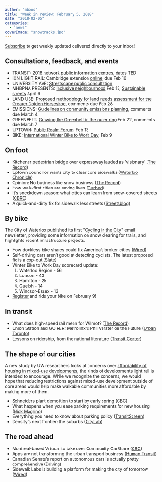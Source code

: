 ```yaml
---
author: "mboos"
title: "Week in review: February 5, 2018"
date: "2018-02-05"
categories: 
  - "news"
coverImage: "snowtracks.jpg"
---
```


[Subscribe](https://eepurl.com/4Mtkf) to get weekly updated delivered directly to your inbox!

## Consultations, feedback, and events

- TRANSIT: [2018 network public information centres](https://www.grt.ca/en/about-grt/2018-public-information-centres.aspx), dates TBD
- ION LIGHT RAIL: Cambridge extension [online](https://www.peakdemocracy.com/portals/274/Issue_5649), due Feb 16
- UNIVERSITY AVE: [Streetscape public consultation](https://www.universityavegateway.com/)
- MHBPNA PRESENTS: [Inclusive neighbourhood](https://www.mhbpna.org/publicforum/#SS) Feb 15, [Sustainable streets](https://www.mhbpna.org/publicforum/#SS) April 6
- LAND USE: [Proposed methodology for land needs assessment for the Greater Golden Horseshoe](https://www.ebr.gov.on.ca/ERS-WEB-External/displaynoticecontent.do?noticeId=MTM0MTM0&statusId=MjA0MDcx&language=en), comments due Feb 28
- EMISSIONS: [Guidelines on community emissions planning](https://www.ebr.gov.on.ca/ERS-WEB-External/displaynoticecontent.do?noticeId=MTM0MjUy&statusId=MjA0MjMy&language=en), comments due March 4
- GREENBELT: [Growing the Greenbelt in the outer ring](https://www.mah.gov.on.ca/Page17641.aspx) Feb 22, comments due March 7
- UPTOWN: [Public Realm Forum](https://www.eventbrite.com/e/uptown-public-realm-forum-tickets-42505727776), Feb 13
- BIKE: [International Winter Bike to Work Day](https://winterbiketoworkday.org/), Feb 9

<!--more-->

## On foot

- Kitchener pedestrian bridge over expressway lauded as ‘visionary’ ([The Record](https://www.therecord.com/news-story/8100918-kitchener-pedestrian-bridge-over-expressway-lauded-as-visionary-/))
- Uptown councillor wants city to clear core sidewalks ([Waterloo Chronicle](https://www.waterloochronicle.ca/news-story/8099594-uptown-councillor-wants-city-to-clear-core-sidewalks/))
- Opinion: No business like snow business ([The Record](https://www.therecord.com/opinion-story/8100420-no-business-like-snow-business/))
- How walk-first cities are saving lives ([Curbed](https://www.curbed.com/2018/1/31/16952856/walking-traffic-deaths-pedestrian-streets))
- It's sneckdown season: what cities can learn from snow-covered streets ([CBRE](https://blueprint.cbre.com/its-sneckdown-season-what-cities-can-learn-from-snow-covered-streets/))
- A quick-and-dirty fix for sidewalk less streets ([Streetsblog](https://usa.streetsblog.org/2018/02/01/a-quick-and-dirty-fix-for-sidewalkless-streets/))

## By bike

The City of Waterloo published its first "[Cycling in the City](https://myemail.constantcontact.com/Cycling-in-the-City---Winter-2018.html?soid=1110743282683&aid=fPnJPuJjaVY)" email newsletter, providing some information on snow clearing for trails, and highlights recent infrastructure projects.

- How dockless bike shares could fix America’s broken cities ([Wired](https://www.wired.com/story/chinese-dockless-bikes-revolution))
- Self-driving cars aren’t good at detecting cyclists. The latest proposed fix is a cop-out ([Slate](https://amp.slate.com/technology/2018/02/self-driving-cars-struggle-to-detect-cyclists-bicycle-to-vehicle-communications-arent-the-answer.html?__twitter_impression=true))
- Winter Bike to Work Day scorecard update:
    1. Waterloo Region - 56
    2. London - 43
    3. Hamilton - 25
    4. Guelph - 14
    5. Windsor-Essex - 13
- [Register](https://winterbiketoworkday.org/) and ride your bike on February 9!

## In transit

- What does high-speed rail mean for Wilmot? ([The Record](https://www.therecord.com/news-story/8101024-what-does-high-speed-rail-mean-for-wilmot-/))
- Union Station and GO RER: Metrolinx's Phil Verster on the Future ([Urban Toronto](https://urbantoronto.ca/news/2018/02/union-station-and-go-rer-metrolinxs-phil-verster-future))
- Lessons on ridership, from the national literature ([Transit Center](https://transitcenter.org/2018/01/29/lessons-on-ridership-from-the-national-literature/))

## The shape of our cities

A new study by UW researchers looks at concerns over [affordability of housing in mixed-use developments](https://www.therecord.com/news-story/8109535-study-highlights-a-downside-of-the-lrt/), the kinds of developments light rail is intended to encourage. While we recognize the concerns, we would hope that reducing restrictions against mixed-use development outside of core areas would help make walkable communities more affordable by making more of them.

- Schneiders plant demolition to start by early spring ([CBC](https://www.cbc.ca/news/canada/kitchener-waterloo/schneiders-plant-kitchener-demolition-work-spring-1.4516881?cmp=rss))
- What happens when you ease parking requirements for new housing ([Nick Magrino](https://www.nickmagrino.com/blog/2018/1/30/when-you-dont-have-to-build-so-much-parking))
- Everything you need to know about parking policy ([TransitScreen](https://transitscreen.com/blog/everything-you-need-to-know-about-parking-policy/?utm_source=twitter&utm_medium=social))
- Density's next frontier: the suburbs ([CityLab](https://www.citylab.com/equity/2018/02/densitys-next-frontier-the-suburbs/552065/))

## The road ahead

- Montreal-based Vrtucar to take over Community CarShare ([CBC](https://www.cbc.ca/news/canada/kitchener-waterloo/community-carshare-sell-to-vrtucar-kitchener-waterloo-1.4514075))
- Apps are not transforming the urban transport business ([Human Transit](https://humantransit.org/2018/02/breaking-urban-transport-is-not-a-profitable-business.html))
- Canadian Senate’s report on autonomous cars is actually pretty comprehensive ([Driving](https://driving.ca/auto-news/news/canadian-senates-report-on-autonomous-cars-is-actually-pretty-comprehensive))
- Sidewalk Labs is building a platform for making the city of tomorrow ([Wired](https://www.wired.com/story/alphabet-sidewalk-labs-coord-city-of-tomorrow/))
